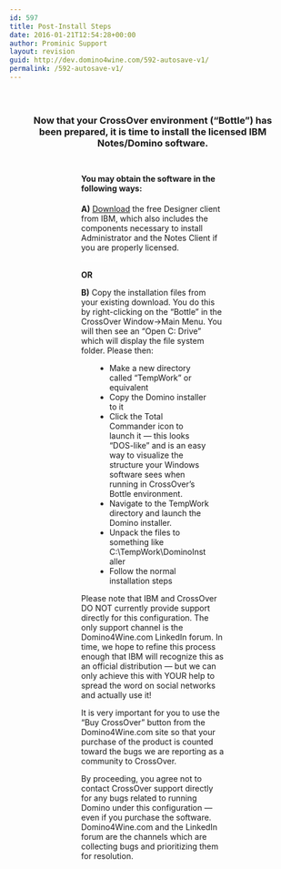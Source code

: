 ```yaml
---
id: 597
title: Post-Install Steps
date: 2016-01-21T12:54:28+00:00
author: Prominic Support
layout: revision
guid: http://dev.domino4wine.com/592-autosave-v1/
permalink: /592-autosave-v1/
---
```

<h3 style="margin: auto; margin-top: 33px; padding: 25px; text-align: center;">
  Now that your CrossOver environment (&#8220;Bottle&#8221;) has been prepared, it is time to install the licensed IBM Notes/Domino software.
</h3>

<div style="margin: auto; font-size: 14px; width: 50%;">
  <h4>
    You may obtain the software in the following ways:
  </h4>
  
  <p>
    <strong>A)</strong> <a href="http://www.ibm.com/developerworks/downloads/ls/dominodesigner/" target="_blank"> Download</a> the free Designer client from IBM, which also includes the components necessary to install Administrator and the Notes Client if you are properly licensed.<br /> <a class="g4nraiButton" style="width: 200px; color: #fff;" href="http://www.ibm.com/developerworks/downloads/ls/dominodesigner/">Download</a>
  </p>
  
  <p>
    <strong>OR</strong>
  </p>
  
  <p>
    <strong>B)</strong> Copy the installation files from your existing download. You do this by right-clicking on the &#8220;Bottle&#8221; in the CrossOver Window->Main Menu. You will then see an &#8220;Open C: Drive&#8221; which will display the file system folder. Please then:
  </p>
  
  <ul style="margin: auto; width: 70%;">
    <li>
      Make a new directory called &#8220;TempWork&#8221; or equivalent
    </li>
    <li>
      Copy the Domino installer to it
    </li>
    <li>
      Click the Total Commander icon to launch it &#8212; this looks &#8220;DOS-like&#8221; and is an easy way to visualize the structure your Windows software sees when running in CrossOver&#8217;s Bottle environment.
    </li>
    <li>
      Navigate to the TempWork directory and launch the Domino installer.
    </li>
    <li>
      Unpack the files to something like C:\TempWork\DominoInstaller
    </li>
    <li>
      Follow the normal installation steps
    </li>
  </ul>
  
  <p>
    Please note that IBM and CrossOver DO NOT currently provide support directly for this configuration. The only support channel is the Domino4Wine.com LinkedIn forum. In time, we hope to refine this process enough that IBM will recognize this as an official distribution &#8212; but we can only achieve this with YOUR help to spread the word on social networks and actually use it!
  </p>
  
  <p>
    It is very important for you to use the &#8220;Buy CrossOver&#8221; button from the Domino4Wine.com site so that your purchase of the product is counted toward the bugs we are reporting as a community to CrossOver.
  </p>
  
  <p>
    By proceeding, you agree not to contact CrossOver support directly for any bugs related to running Domino under this configuration &#8212; even if you purchase the software. Domino4Wine.com and the LinkedIn forum are the channels which are collecting bugs and prioritizing them for resolution.
  </p>
</div>

&nbsp;